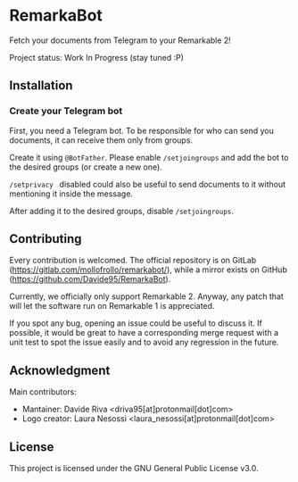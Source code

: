 # RemarkaBot

Fetch your documents from Telegram to your Remarkable 2!

Project status: Work In Progress (stay tuned :P)

## Installation

### Create your Telegram bot

First, you need a Telegram bot.
To be responsible for who can send you documents, it can receive them only from groups.

Create it using ``@BotFather``. 
Please enable ``/setjoingroups`` and add the bot to the desired groups (or create a new one).

``/setprivacy `` disabled could also be useful to send documents to it without mentioning it inside the message.

After adding it to the desired groups, disable ``/setjoingroups``.

## Contributing

Every contribution is welcomed. 
The official repository is on GitLab (https://gitlab.com/mollofrollo/remarkabot/), while a mirror exists on GitHub (https://github.com/Davide95/RemarkaBot).

Currently, we officially only support Remarkable 2. 
Anyway, any patch that will let the software run on Remarkable 1 is appreciated.

If you spot any bug, opening an issue could be useful to discuss it. 
If possible, it would be great to have a corresponding merge request with a unit test to spot the issue easily and to avoid any regression in the future.

## Acknowledgment
Main contributors:
* Mantainer: Davide Riva <driva95[at]protonmail[dot]com>
* Logo creator: Laura Nesossi <laura_nesossi[at]protonmail[dot]com>

## License

This project is licensed under the GNU General Public License v3.0. 

